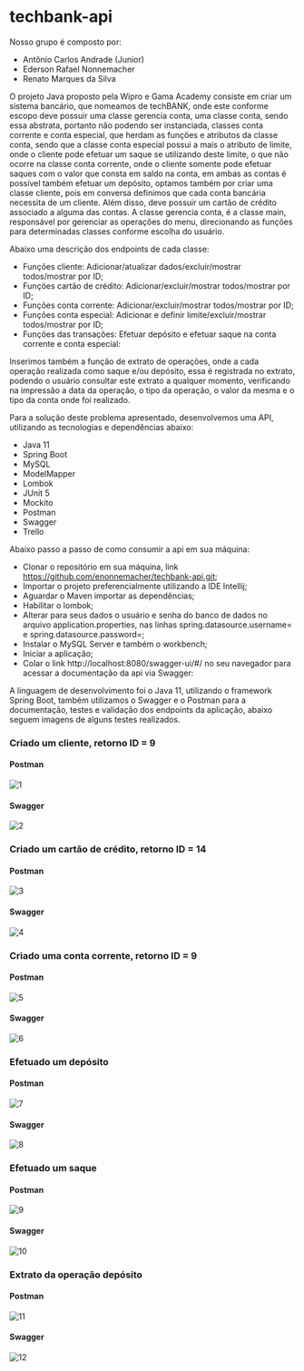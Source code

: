 # techbank-api

Nosso grupo é composto por:
* Antônio Carlos Andrade (Junior)
* Ederson Rafael Nonnemacher
* Renato Marques da Silva

O projeto Java proposto pela Wipro e Gama Academy consiste em criar um sistema bancário,
que nomeamos de techBANK, onde este conforme escopo deve possuir uma classe gerencia conta, uma classe conta,
sendo essa abstrata, portanto não podendo ser instanciada, classes conta corrente e conta especial,
que herdam as funções e atributos da classe conta, sendo que a classe conta especial possui a mais o
atributo de limite, onde o cliente pode efetuar um saque se utilizando deste limite, o que não ocorre na classe
conta corrente, onde o cliente somente pode efetuar saques com o valor que consta em saldo na conta,
em ambas as contas é possível também efetuar um depósito, optamos também por criar uma classe cliente,
pois em conversa definimos que cada conta bancária necessita de um cliente. Além disso, deve possuir um cartão de
crédito associado a alguma das contas. A classe gerencia conta, é a classe main, responsável por gerenciar
as operações do menu, direcionando as funções para determinadas classes conforme escolha do usuário.

Abaixo uma descrição dos endpoints de cada classe:

* Funções cliente: Adicionar/atualizar dados/excluir/mostrar todos/mostrar por ID;
* Funções cartão de crédito: Adicionar/excluir/mostrar todos/mostrar por ID;
* Funções conta corrente: Adicionar/excluir/mostrar todos/mostrar por ID;
* Funções conta especial: Adicionar e definir limite/excluir/mostrar todos/mostrar por ID;
* Funções das transações: Efetuar depósito e efetuar saque na conta corrente e conta especial:

Inserimos também a função de extrato de operações, onde a cada operação realizada como saque e/ou depósito, essa
é registrada no extrato, podendo o usuário consultar este extrato a qualquer momento, verificando na impressão
a data da operação, o tipo da operação, o valor da mesma e o tipo da conta onde foi realizado.

Para a solução deste problema apresentado, desenvolvemos uma API, utilizando as tecnologias e dependências abaixo:

* Java 11
* Spring Boot
* MySQL
* ModelMapper
* Lombok
* JUnit 5
* Mockito
* Postman
* Swagger
* Trello

Abaixo passo a passo de como consumir a api em sua máquina:

* Clonar o repositório em sua máquina, link https://github.com/enonnemacher/techbank-api.git;
* Importar o projeto preferencialmente utilizando a IDE Intellij;
* Aguardar o Maven importar as dependências;
* Habilitar o lombok;
* Alterar para seus dados o usuário e senha do banco de dados no arquivo application.properties, nas linhas spring.datasource.username= e spring.datasource.password=;
* Instalar o MySQL Server e também o workbench;
* Iniciar a aplicação;
* Colar o link http://localhost:8080/swagger-ui/#/ no seu navegador para acessar a documentação da api via Swagger:

A linguagem de desenvolvimento foi o Java 11, utilizando o framework Spring Boot,
também utilizamos o Swagger e o Postman para a documentação, testes e validação
dos endpoints da aplicação, abaixo seguem imagens de alguns testes realizados.

### Criado um cliente, retorno ID = 9

#### Postman

![1](https://user-images.githubusercontent.com/45982271/165943555-8d021648-bf16-46c2-a344-afe59d449bbb.PNG)

#### Swagger

![2](https://user-images.githubusercontent.com/45982271/165943629-36bca478-fcfe-41aa-af77-3c50326e000f.PNG)

### Criado um cartão de crédito, retorno ID = 14

#### Postman

![3](https://user-images.githubusercontent.com/45982271/165943652-d10586b2-1fcd-42d1-85d0-e2fd24b1ace4.PNG)

#### Swagger

![4](https://user-images.githubusercontent.com/45982271/165943663-d07d943e-6f2d-4500-b917-f383434f7ed8.PNG)

### Criado uma conta corrente, retorno ID = 9

#### Postman

![5](https://user-images.githubusercontent.com/45982271/165943673-a5a86c7e-f55c-49a3-9a73-42607f75f855.PNG)

#### Swagger

![6](https://user-images.githubusercontent.com/45982271/165943683-b4bd84de-a0bb-46b7-b5b9-67b56760e1ee.PNG)

### Efetuado um depósito

#### Postman

![7](https://user-images.githubusercontent.com/45982271/165943698-55aa8dcd-c3ff-4494-8b48-ddcae1050af2.PNG)

#### Swagger

![8](https://user-images.githubusercontent.com/45982271/165943704-ffe0891c-aa05-4d27-afc1-d796c8fa23c5.PNG)

### Efetuado um saque

#### Postman

![9](https://user-images.githubusercontent.com/45982271/165943724-3180e339-1620-42ea-b9a6-0d060670b8c8.PNG)

#### Swagger

![10](https://user-images.githubusercontent.com/45982271/165943728-d2807ebb-e589-458f-be7c-4bd34a7456e1.PNG)

### Extrato da operação depósito

#### Postman

![11](https://user-images.githubusercontent.com/45982271/165943742-390119d1-5c75-4882-a3f5-ef31592de638.PNG)

#### Swagger

![12](https://user-images.githubusercontent.com/45982271/165943754-5e1916e0-5504-47d2-ab23-d494168bfea8.PNG)
